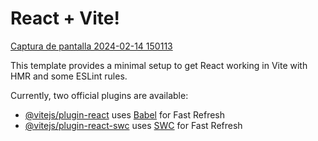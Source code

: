 
# React + Vite!
[Captura de pantalla 2024-02-14 150113](https://github.com/xaviproton/React-LandingPageViajes/assets/126198919/f0fecdf8-1097-4e0c-a247-f40de1d95636)


This template provides a minimal setup to get React working in Vite with HMR and some ESLint rules.

Currently, two official plugins are available:

- [@vitejs/plugin-react](https://github.com/vitejs/vite-plugin-react/blob/main/packages/plugin-react/README.md) uses [Babel](https://babeljs.io/) for Fast Refresh
- [@vitejs/plugin-react-swc](https://github.com/vitejs/vite-plugin-react-swc) uses [SWC](https://swc.rs/) for Fast Refresh
